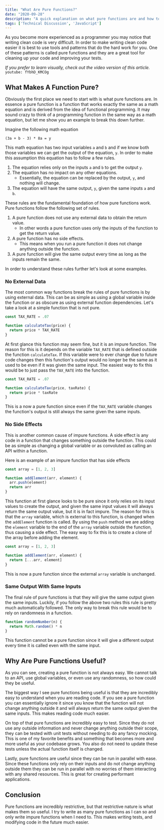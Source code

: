 ```yaml
---
title: "What Are Pure Functions?"
date: "2020-09-28"
description: "A quick explanation on what pure functions are and how to use them."
tags: ['Technical Discussion', 'JavaScript']
---
```


As you become more experienced as a programmer you may notice that writing clean code is very difficult. In order to make writing clean code easier it is best to use tools and patterns that do the hard work for you. One of these patterns is called pure functions and they are a great tool for cleaning up your code and improving your tests.

*If you prefer to learn visually, check out the video version of this article.*
`youtube: fYbhD_KMCOg`

## What Makes A Function Pure?

Obviously the first place we need to start with is what pure functions are. In essence a pure function is a function that works exactly the same as a math equation and is derived from the idea of functional programming. It may sound crazy to think of a programming function in the same way as a math equation, but let me show you an example to break this down further.

Imagine the following math equation
```
(3a + b - 3) * 8a = y
```
This math equation has two input variables `a` and `b` and if we know both those variables we can get the output of the equation, `y`. In order to make this assumption this equation has to follow a few rules.

1. The equation relies only on the inputs `a` and `b` to get the output `y`.
2. The equation has no impact on any other equations.
    * Essentially, the equation can be replaced by the output, `y`, and nothing will change.
3. The equation will have the same output, `y`, given the same inputs `a` and `b`.

These rules are the fundamental foundation of how pure functions work. Pure functions follow the following set of rules.

1. A pure function does not use any external data to obtain the return value.
    * In other words a pure function uses only the inputs of the function to get the return value.
2. A pure function has no side effects.
    * This means when you run a pure function it does not change anything outside the function.
3. A pure function will give the same output every time as long as the inputs remain the same.

In order to understand these rules further let's look at some examples.

### No External Data

The most common way functions break the rules of pure functions is by using external data. This can be as simple as using a global variable inside the function or as obscure as using external function dependencies. Let's take a look at a simple function that is not pure.
```js
const TAX_RATE = .07

function calculateTax(price) {
  return price * TAX_RATE
}
```
At first glance this function may seem fine, but it is an impure function. The reason for this is it depends on the variable `TAX_RATE` that is defined outside the function `calculateTax`. If this variable were to ever change due to future code changes then this function's output would no longer be the same as it used to be even if it was given the same input. The easiest way to fix this would be to just pass the `TAX_RATE` into the function.
```js
const TAX_RATE = .07

function calculateTax(price, taxRate) {
  return price * taxRate
}
```
This is a now a pure function since even if the `TAX_RATE` variable changes the function's output is still always the same given the same inputs.

### No Side Effects

This is another common cause of impure functions. A side effect is any code in a function that changes something outside the function. This could be as simple as changing a global variable or as convoluted as calling an API within a function.

Here is an example of an impure function that has side effects
```js
const array = [1, 2, 3]

function addElement(arr, element) {
  arr.push(element)
  return arr
}
```
This function at first glance looks to be pure since it only relies on its input values to create the output, and given the same input values it will always return the same output value, but it is in fact impure. The reason for this is that the `array` variable, which is external to this function, is changed when the `addElement` function is called. By using the `push` method we are adding the `element` variable to the end of the `array` variable outside the function, thus causing a side effect. The easy way to fix this is to create a clone of the array before adding the element.
```js
const array = [1, 2, 3]

function addElement(arr, element) {
  return [...arr, element]
}
```
This is now a pure function since the external `array` variable is unchanged.

### Same Output With Same Inputs

The final rule of pure functions is that they will give the same output given the same inputs. Luckily, if you follow the above two rules this rule is pretty much automatically followed. The only way to break this rule would be to rely on randomness in a function.
```js
function randomNumber(n) {
  return Math.random() * n
}
```
This function cannot be a pure function since it will give a different output every time it is called even with the same input.

## Why Are Pure Functions Useful?

As you can see, creating a pure function is not always easy. We cannot talk to an API, use global variables, or even use any randomness, so how could they be useful.

The biggest way I see pure functions being useful is that they are incredibly easy to understand when you are reading code. If you see a pure function you can essentially ignore it since you know that the function will not change anything outside it and will always return the same output given the same inputs. This makes reading code much easier.

On top of that pure functions are incredibly easy to test. Since they do not use any outside information and never change anything outside their scope, they can be tested with unit tests without needing to do any fancy mocking. This is one of my favorite benefits and something that becomes more and more useful as your codebase grows. You also do not need to update these tests unless the actual function itself is changed.

Lastly, pure functions are useful since they can be run in parallel with ease. Since these functions only rely on their inputs and do not change anything outside them they can be run in parallel with no worries of them interacting with any shared resources. This is great for creating performant applications.

## Conclusion

Pure functions are incredibly restrictive, but that restrictive nature is what makes them so useful. I try to write as many pure functions as I can so and only write impure functions when I need to. This makes writing tests, and modifying code in the future much easier.